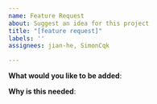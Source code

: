 ```yaml
---
name: Feature Request
about: Suggest an idea for this project
title: "[feature request]"
labels: ''
assignees: jian-he, SimonCqk

---
```


<!-- Please only use this template for submitting feature requests -->

**What would you like to be added**:


**Why is this needed**:
